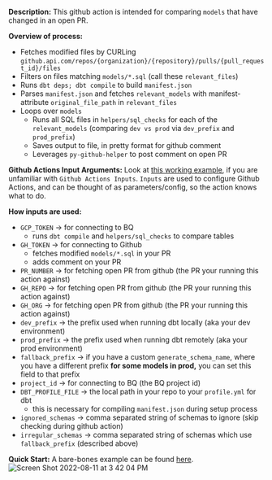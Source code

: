 **Description:**
This github action is intended for comparing `models` that have changed in an open PR.

**Overview of process:**
- Fetches modified files by CURLing `github.api.com/repos/{organization}/{repository}/pulls/{pull_request_id}/files`
- Filters on files matching `models/*.sql` (call these `relevant_files`)
- Runs `dbt deps; dbt compile` to build `manifest.json`
- Parses `manifest.json` and fetches `relevant_models` with manifest-attribute `original_file_path` in `relevant_files`
- Loops over `models`
  - Runs all SQL files in `helpers/sql_checks` for each of the `relevant_models` (comparing `dev vs prod` via `dev_prefix` and `prod_prefix`)
  - Saves output to file, in pretty format for github comment
  - Leverages `py-github-helper` to post comment on open PR

**Github Actions Input Arguments:**
Look at [this working example](https://github.com/org-not-included/dbt_example/blob/5ff89b5d059b7c8b101bd08744bd9d01342bfb77/.github/workflows/main.yml), if you are unfamiliar with `Github Actions Inputs`. `Inputs` are used to configure Github Actions, and can be thought of as parameters/config, so the action knows what to do.

**How inputs are used:**
- `GCP_TOKEN` -> for connecting to BQ
   -  runs `dbt compile` and `helpers/sql_checks` to compare tables
- `GH_TOKEN` -> for connecting to Github
   - fetches modified `models/*.sql` in your PR
   - adds comment on your PR
- `PR_NUMBER` -> for fetching open PR from github (the PR your running this action against)
- `GH_REPO` -> for fetching open PR from github (the PR your running this action against)
- `GH_ORG` -> for fetching open PR from github (the PR your running this action against)
- `dev_prefix` -> the prefix used when running dbt locally (aka your dev environment)
- `prod_prefix` -> the prefix used when running dbt remotely (aka your prod environment)
- `fallback_prefix` -> if you have a custom `generate_schema_name`, where you have a different prefix **for some models in prod,** you can set this field to that prefix
- `project_id` -> for connecting to BQ (the BQ project id)
- `DBT_PROFILE_FILE` -> the local path in your repo to your `profile.yml` for dbt 
   - this is necessary for compiling `manifest.json` during setup process
- `ignored_schemas` -> comma separated string of schemas to ignore (skip checking during github action)
- `irregular_schemas` -> comma separated string of schemas which use `fallback_prefix` (described above)


**Quick Start:**
A bare-bones example can be found [here](https://github.com/org-not-included/dbt_example/pull/2).
![Screen Shot 2022-08-11 at 3 42 04 PM](https://user-images.githubusercontent.com/101577043/184239324-9384b0d2-0d32-4a17-8b5b-41b59b78038e.png)


